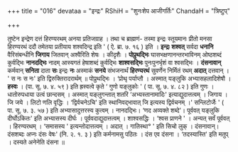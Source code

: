 +++
title = "016"
devataa = "इन्द्रः"
RShiH = "शुनःशेप आजीगर्तिः"
ChandaH = "त्रिष्टुप्"

+++


तुष्टेन इन्द्रेण दत्तं हिरण्यरथम् अनया प्रतिजग्राह । तथा च ब्राह्मणं- तस्मा इन्द्रः स्तूयमानः प्रीतो मनसा हिरण्यरथं ददौ तमेतया प्रतीयाय शश्वदिन्द्र इति ' ( ऐ. ब्रा. ७. १६ ) इति । **इन्द्रः** **शश्वत्** सर्वदा **धनानि** वैरिसंबन्धीनि **जिगाय** जितवान् अश्वैरिति शेषः । कीदृशैः । **पोप्रुथद्भिः** घासभक्षणानन्तरभाविनम् ओष्ठशब्दं कुर्वद्भिः **नानदद्भिः** नादम् आस्यगतं हेषाशब्दं कुर्वद्भिः **शाश्वसद्भिः** पुनःपुनर्भृशं वा श्वसद्भिः । **दंसनावान्** कर्मवान् **सनिता** दाता **सः** इन्द्रः **नः** अस्माकं **सनये** संभजनार्थं **हिरण्यरथं** सुवर्णेन निर्मितं रथम् **अदात्** दत्तवान् । ' स नः स नः' इति द्विरुक्तिरादरार्थम् ॥ पोप्रुथद्भिः । ‘प्रोथृ पर्याप्तौ । अस्मात् यङ्लुकि अभ्यासहलादिशेषौ । **हस्वः** । (पा. सू. ७. ४. ५९ ) इति ह्रस्वत्वे कृते ‘ गुणो यङ्लुकोः ' ( पा. सू. ७. ४. ८२ ) इति गुणः । धातोरुपधाया उत्वं छान्दसम् । अस्मात् यङ्लुगन्तात् शतरि ‘अभ्यस्तानामादिः' इत्याद्युदात्तत्वम् । जिगाय । जि जये । लिटो णलि वृद्धिः । ‘द्विर्वचनेऽचि' इति स्थानिवद्भावात् जि इत्यस्य द्विर्वचनम् ।' सन्लिटोर्जेः ' ( पा. सू. ७. ३. ५७ ) इति अभ्यासादुत्तरस्य कुत्वम् । नानदद्भिः। ‘णद अव्यक्ते शब्दे'। पूर्ववत् यङ्लुकि दीर्घोऽकितः' इति अभ्यासस्य दीर्घः । पूर्ववदाद्युदात्तत्वम् । शाश्वसद्धिः । ‘श्वस प्राणने ' । अन्यत् सर्वं पूर्ववत् । हिरण्यरथम् । ‘समासस्य ' इत्यन्तोदात्तत्वम् । अदात् । गातिस्था° ' इति सिचो लुक् । दंसनावान्। दंसशब्दः अप्नः दंसः वेषः' (नि. २. १. ३ ) इति कर्मनामसु पठितः । दंस एव दंसना । ‘तदस्यास्ति' इति मतुप् । दस्यते अनेनेति दंसना ॥